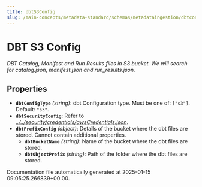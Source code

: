 ```yaml
---
title: dbtS3Config
slug: /main-concepts/metadata-standard/schemas/metadataingestion/dbtconfig/dbts3config
---
```


# DBT S3 Config

*DBT Catalog, Manifest and Run Results files in S3 bucket. We will search for catalog.json, manifest.json and run_results.json.*

## Properties

- **`dbtConfigType`** *(string)*: dbt Configuration type. Must be one of: `["s3"]`. Default: `"s3"`.
- **`dbtSecurityConfig`**: Refer to *[../../security/credentials/awsCredentials.json](#/../security/credentials/awsCredentials.json)*.
- **`dbtPrefixConfig`** *(object)*: Details of the bucket where the dbt files are stored. Cannot contain additional properties.
  - **`dbtBucketName`** *(string)*: Name of the bucket where the dbt files are stored.
  - **`dbtObjectPrefix`** *(string)*: Path of the folder where the dbt files are stored.


Documentation file automatically generated at 2025-01-15 09:05:25.266839+00:00.
